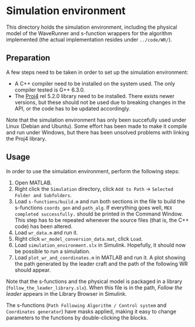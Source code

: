 # Simulation environment

This directory holds the simulation environment, including the physical model of the WaveRunner and s-function wrappers for
the algorithm implemented (the actual implementation resides under `../code/WR/`).

## Preparation

A few steps need to be taken in order to set up the simulation environment:

- A C++ compiler need to be installed on the system used. The only compiler tested is G++ 6.3.0.
- The [Proj4](https://proj4.org) rel 5.2.0 library need to be installed. There exists newer versions, but these should not be used
due to breaking changes in the API, or the code has to be updated accordingly.

Note that the simulation environment has only been succefully used under Linux (Debian and Ubuntu). Some effort has been made to 
make it compile and run under Windows, but there has been unsolved problems with linking the Proj4 library.

## Usage

In order to use the simulation environment, perform the following steps:

1. Open MATLAB.
2. Right click the `Simulation` directory, click `Add to Path` -> `Selected Folder and Subfolders`.
3. Load `s-functions/build.m` and run both sections in the file to build the s-functions `coords_gen` and `path_alg`. If everything
goes well, `MEX completed successfully.` should be printed in the Command Window. This step has to be repeated whenever
the source files (that is, the C++ code) has been altered.
4. Load `wr_data.m` and run it.
5. Right click `wr_model_conversion_data.mat`, click `Load`.
6. Load `simulation_environment.slx` in Simulink. Hopefully, it should now be possible to run a simulation.
7. Load `plot_wr_and_coordinates.m` in MATLAB and run it. A plot showing the path generated by the leader craft and the path of
the following WR should appear.

Note that the s-functions and the physical model is packaged in a library (`follow_the_leader_library.slx`). When this file is in
the path, _Follow the leader_ appears in the Library Browser in Simulink.

The s-functions (`Path Following Algorithm / Control system` and `Coordinates generator`) have masks applied, making it easy to
change parameters to the functions by double-clicking the blocks.
